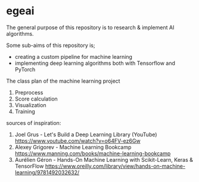 # egeai

The general purpose of this repository is to research & implement AI algorithms.

Some sub-aims of this repository is;

- creating a custom pipeline for machine learning
- implementing deep learning algorithms both with Tensorflow and PyTorch

The class plan of the machine learning project

1. Preprocess
2. Score calculation
3. Visualization
4. Training

sources of inspiration:

1. Joel Grus - Let's Build a Deep Learning Library (YouTube)
   <https://www.youtube.com/watch?v=o64FV-ez6Gw>
2. Alexey Grigorev - Machine Learning Bookcamp
   <https://www.manning.com/books/machine-learning-bookcamp>
3. Aurélien Géron - Hands-On Machine Learning with Scikit-Learn, Keras & TensorFlow
   <https://www.oreilly.com/library/view/hands-on-machine-learning/9781492032632/>
